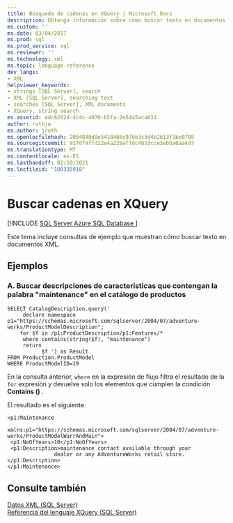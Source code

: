 ```yaml
---
title: Búsqueda de cadenas en XQuery | Microsoft Docs
description: Obtenga información sobre cómo buscar texto en documentos XML viendo un ejemplo de búsqueda de cadenas en XQuery.
ms.custom: ''
ms.date: 03/04/2017
ms.prod: sql
ms.prod_service: sql
ms.reviewer: ''
ms.technology: xml
ms.topic: language-reference
dev_langs:
- XML
helpviewer_keywords:
- strings [SQL Server], search
- XML [SQL Server], searching text
- searches [SQL Server], XML documents
- XQuery, string search
ms.assetid: edc62024-4c4c-4970-b5fa-2e54a5aca631
author: rothja
ms.author: jroth
ms.openlocfilehash: 2064840d8e5418466c976b3c3d4b2613f1be0708
ms.sourcegitcommit: 917df4ffd22e4a229af7dc481dcce3ebba0aa4d7
ms.translationtype: MT
ms.contentlocale: es-ES
ms.lasthandoff: 02/10/2021
ms.locfileid: "100335918"
---
```

# <a name="string-search-in-xquery"></a>Buscar cadenas en XQuery
[!INCLUDE [SQL Server Azure SQL Database ](../includes/applies-to-version/sqlserver.md)]

  Este tema incluye consultas de ejemplo que muestran cómo buscar texto en documentos XML.  
  
## <a name="examples"></a>Ejemplos  
  
### <a name="a-find-feature-descriptions-that-contain-the-word-maintenance-in-the-product-catalog"></a>A. Buscar descripciones de características que contengan la palabra "maintenance" en el catálogo de productos  
  
```  
SELECT CatalogDescription.query('  
     declare namespace p1="https://schemas.microsoft.com/sqlserver/2004/07/adventure-works/ProductModelDescription";  
    for $f in /p1:ProductDescription/p1:Features/*  
     where contains(string($f), "maintenance")  
     return  
           $f ') as Result  
FROM Production.ProductModel  
WHERE ProductModelID=19  
```  
  
 En la consulta anterior, `where` en la expresión de flujo filtra el resultado de la `for` expresión y devuelve solo los elementos que cumplen la condición **Contains ()** .  
  
 El resultado es el siguiente:  
  
```  
<p1:Maintenance     
      xmlns:p1="https://schemas.microsoft.com/sqlserver/2004/07/adventure-works/ProductModelWarrAndMain">  
 <p1:NoOfYears>10</p1:NoOfYears>  
 <p1:Description>maintenance contact available through your   
               dealer or any AdventureWorks retail store.</p1:Description>  
</p1:Maintenance>  
```  
  
## <a name="see-also"></a>Consulte también  
 [Datos XML &#40;SQL Server&#41;](../relational-databases/xml/xml-data-sql-server.md)   
 [Referencia del lenguaje XQuery &#40;SQL Server&#41;](../xquery/xquery-language-reference-sql-server.md)  
  
  
